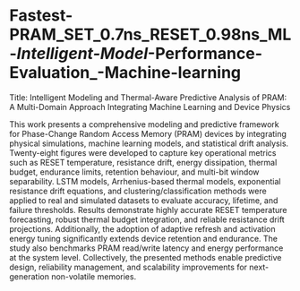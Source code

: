 # Fastest-PRAM_SET_0.7ns_RESET_0.98ns_ML-_Intelligent-Model_-Performance-Evaluation_-Machine-learning
Title: Intelligent Modeling and Thermal-Aware Predictive Analysis of PRAM: A Multi-Domain Approach Integrating Machine Learning and Device Physics

This work presents a comprehensive modeling and predictive framework for Phase-Change Random Access Memory (PRAM) devices by integrating physical simulations, machine learning models, and statistical drift analysis. Twenty-eight figures were developed to capture key operational metrics such as RESET temperature, resistance drift, energy dissipation, thermal budget, endurance limits, retention behaviour, and multi-bit window separability. LSTM models, Arrhenius-based thermal models, exponential resistance drift equations, and clustering/classification methods were applied to real and simulated datasets to evaluate accuracy, lifetime, and failure thresholds. Results demonstrate highly accurate RESET temperature forecasting, robust thermal budget integration, and reliable resistance drift projections. Additionally, the adoption of adaptive refresh and activation energy tuning significantly extends device retention and endurance. The study also benchmarks PRAM read/write latency and energy performance at the system level. Collectively, the presented methods enable predictive design, reliability management, and scalability improvements for next-generation non-volatile memories.
